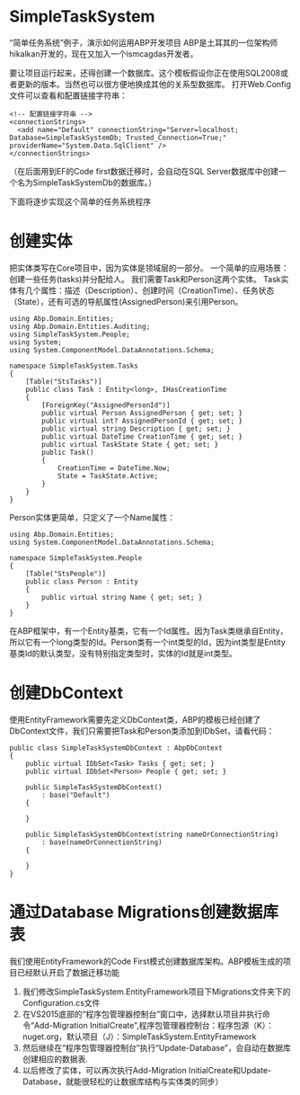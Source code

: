 # SimpleTaskSystem
“简单任务系统”例子，演示如何运用ABP开发项目
ABP是土耳其的一位架构师hikalkan开发的，现在又加入一个ismcagdas开发者。

要让项目运行起来，还得创建一个数据库。这个模板假设你正在使用SQL2008或者更新的版本。当然也可以很方便地换成其他的关系型数据库。
打开Web.Config文件可以查看和配置链接字符串：
```
<!-- 配置链接字符串 -->
<connectionStrings>
  <add name="Default" connectionString="Server=localhost; Database=SimpleTaskSystemDb; Trusted_Connection=True;" providerName="System.Data.SqlClient" />
</connectionStrings>
```
（在后面用到EF的Code first数据迁移时，会自动在SQL Server数据库中创建一个名为SimpleTaskSystemDb的数据库。）

下面将逐步实现这个简单的任务系统程序
# 创建实体
把实体类写在Core项目中，因为实体是领域层的一部分。
一个简单的应用场景：创建一些任务(tasks)并分配给人。 我们需要Task和Person这两个实体。
Task实体有几个属性：描述（Description）、创建时间（CreationTime）、任务状态（State），还有可选的导航属性(AssignedPerson)来引用Person。
```
using Abp.Domain.Entities;
using Abp.Domain.Entities.Auditing;
using SimpleTaskSystem.People;
using System;
using System.ComponentModel.DataAnnotations.Schema;

namespace SimpleTaskSystem.Tasks
{
    [Table("StsTasks")]
    public class Task : Entity<long>, IHasCreationTime
    {
        [ForeignKey("AssignedPersonId")]
        public virtual Person AssignedPerson { get; set; }
        public virtual int? AssignedPersonId { get; set; }
        public virtual string Description { get; set; }
        public virtual DateTime CreationTime { get; set; }
        public virtual TaskState State { get; set; }
        public Task()
        {
            CreationTime = DateTime.Now;
            State = TaskState.Active;
        }
    }
}
```
Person实体更简单，只定义了一个Name属性：
```
using Abp.Domain.Entities;
using System.ComponentModel.DataAnnotations.Schema;

namespace SimpleTaskSystem.People
{
    [Table("StsPeople")]
    public class Person : Entity
    {
        public virtual string Name { get; set; }
    }
}
```
在ABP框架中，有一个Entity基类，它有一个Id属性。因为Task类继承自Entity<long>，所以它有一个long类型的Id。Person类有一个int类型的Id，因为int类型是Entity基类Id的默认类型，没有特别指定类型时，实体的Id就是int类型。

# 创建DbContext
使用EntityFramework需要先定义DbContext类，ABP的模板已经创建了DbContext文件，我们只需要把Task和Person类添加到IDbSet，请看代码：
```
public class SimpleTaskSystemDbContext : AbpDbContext
{
	public virtual IDbSet<Task> Tasks { get; set; }
	public virtual IDbSet<Person> People { get; set; }

	public SimpleTaskSystemDbContext()
		: base("Default")
	{

	}

	public SimpleTaskSystemDbContext(string nameOrConnectionString)
		: base(nameOrConnectionString)
	{

	}
}
```

# 通过Database Migrations创建数据库表
我们使用EntityFramework的Code First模式创建数据库架构。ABP模板生成的项目已经默认开启了数据迁移功能
1. 我们修改SimpleTaskSystem.EntityFramework项目下Migrations文件夹下的Configuration.cs文件
2. 在VS2015底部的“程序包管理器控制台”窗口中，选择默认项目并执行命令“Add-Migration InitialCreate”,程序包管理器控制台：程序包源（K）：nuget.org，默认项目（J）：SimpleTaskSystem.EntityFramework
3. 然后继续在“程序包管理器控制台”执行“Update-Database”，会自动在数据库创建相应的数据表.
4. 以后修改了实体，可以再次执行Add-Migration InitialCreate和Update-Database，就能很轻松的让数据库结构与实体类的同步）
